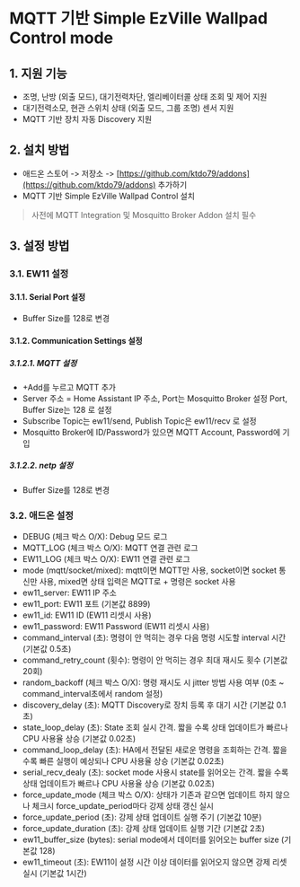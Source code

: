 # MQTT 기반 Simple EzVille Wallpad Control mode

## 1. 지원 기능

  - 조명, 난방 (외출 모드), 대기전력차단, 엘리베이터콜 상태 조회 및 제어 지원
  - 대기전력소모, 현관 스위치 상태 (외출 모드, 그룹 조명) 센서 지원
  - MQTT 기반 장치 자동 Discovery 지원

## 2. 설치 방법

  - 애드온 스토어 -> 저장소 -> [https://github.com/ktdo79/addons](https://github.com/ktdo79/addons) 추가하기 
  - MQTT 기반 Simple EzVille Wallpad Control 설치

> 사전에 MQTT Integration 및 Mosquitto Broker Addon 설치 필수

## 3. 설정 방법

### 3.1. EW11 설정

#### 3.1.1. Serial Port 설정

  - Buffer Size를 128로 변경 

#### 3.1.2. Communication Settings 설정

##### 3.1.2.1. MQTT 설정

  - +Add를 누르고 MQTT 추가 
  - Server 주소 = Home Assistant IP 주소, Port는 Mosquitto Broker 설정 Port, Buffer Size는 128 로 설정
  - Subscribe Topic는 ew11/send, Publish Topic은 ew11/recv 로 설정
  - Mosquitto Broker에 ID/Password가 있으면 MQTT Account, Password에 기입

##### 3.1.2.2. netp 설정

  - Buffer Size를 128로 변경

### 3.2. 애드온 설정

  - DEBUG (체크 박스 O/X): Debug 모드 로그
  - MQTT_LOG (체크 박스 O/X): MQTT 연결 관련 로그
  - EW11_LOG (체크 박스 O/X): EW11 연결 관련 로그
  - mode (mqtt/socket/mixed): mqtt이면 MQTT만 사용, socket이면 socket 통신만 사용, mixed면 상태 입력은 MQTT로 + 명령은 socket 사용
  - ew11_server: EW11 IP 주소
  - ew11_port: EW11 포트 (기본값 8899)
  - ew11_id: EW11 ID (EW11 리셋시 사용)
  - ew11_password: EW11 Password (EW11 리셋시 사용)
  - command_interval (초): 명령이 안 먹히는 경우 다음 명령 시도할 interval 시간 (기본값 0.5초)
  - command_retry_count (횟수): 명령이 안 먹히는 경우 최대 재시도 횟수 (기본값 20회)
  - random_backoff (체크 박스 O/X): 명령 재시도 시 jitter 방법 사용 여부 (0초 ~ command_interval초에서 random 설정)
  - discovery_delay (초): MQTT Discovery로 장치 등록 후 대기 시간 (기본값 0.1초)
  - state_loop_delay (초): State 조회 실시 간격. 짧을 수록 상태 업데이트가 빠르나 CPU 사용율 상승 (기본값 0.02초)   
  - command_loop_delay (초): HA에서 전달된 새로운 명령을 조회하는 간격. 짧을 수록 빠른 실행이 예상되나 CPU 사용율 상승 (기본값 0.02초)
  - serial_recv_dealy (초): socket mode 사용시 state를 읽어오는 간격. 짧을 수록 상태 업데이트가 빠르나 CPU 사용율 상승 (기본값 0.02초)
  - force_update_mode (체크 박스 O/X): 상태가 기존과 같으면 업데이트 하지 않으나 체크시 force_update_period마다 강제 상태 갱신 실시
  - force_update_period (초): 강제 상태 업데이트 실행 주기 (기본값 10분)
  - force_update_duration (초): 강제 상태 업데이트 실행 기간 (기본값 2초)
  - ew11_buffer_size (bytes): serial mode에서 데이터를 읽어오는 buffer size (기본값 128)
  - ew11_timeout (초): EW11이 설정 시간 이상 데이터를 읽어오지 않으면 강제 리셋 실시 (기본값 1시간)
